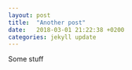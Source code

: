 ```yaml
---
layout: post
title:  "Another post"
date:   2018-03-01 21:22:38 +0200
categories: jekyll update
---
```


Some stuff
